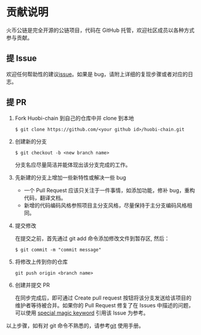 # 贡献说明

火币公链是完全开源的公链项目，代码在 GitHub 托管，欢迎社区成员以各种方式参与贡献。

## 提 Issue
 
 欢迎任何帮助性的建议[issue](https://github.com/HuobiGroup/huobi-chain/issues)。如果是 bug，请附上详细的复现步骤或者对应的日志。

 ## 提 PR

 1. Fork Huobi-chain 到自己的仓库中并 clone 到本地

    ```
    $ git clone https://github.com/<your github id>/huobi-chain.git
    ```

 2. 创建新的分支
   
    ```
    $ git checkout -b <new branch name>
    ```

    分支名应尽量简洁并能体现出该分支完成的工作。

3. 先新建的分支上增加一些新特性或解决一些 bug
   
   * 一个 Pull Request 应该只关注于一件事情，如添加功能，修补 bug，重构代码，翻译文档。
   * 新增的代码编码风格参照项目主分支风格，尽量保持于主分支编码风格相同。

4. 提交修改
   
   在提交之前，首先通过 git add 命令添加修改文件到暂存区, 然后：
   
   ```
   $ git commit -m "commit message"
   ```
   
5. 将修改上传到你的仓库
   
   ```
   git push origin <branch name>
   ```

6. 创建并提交 PR

   在同步完成后，即可通过 Create pull request 按钮将该分支发送给该项目的维护者等待被合并。如果你的 Pull Request 修复了在 Issues 中描述的问题，可以使用 [special magic keyword](https://help.github.com/en/github/managing-your-work-on-github/linking-a-pull-request-to-an-issue) 引用该 Issue 为参考。

以上步骤，如有对 git 命令不熟悉的，请参考[git](https://git-scm.com/doc) 使用手册。

